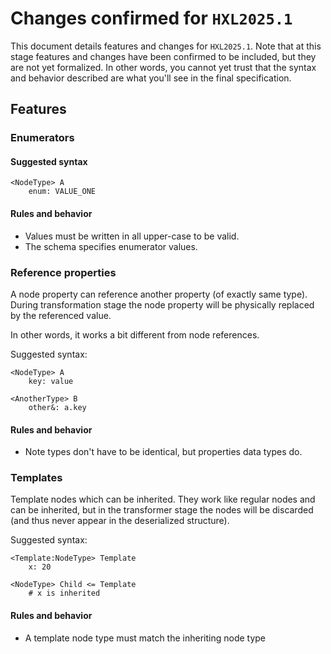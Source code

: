 # Changes confirmed for ``HXL2025.1``

This document details features and changes for ``HXL2025.1``.
Note that at this stage features and changes have been confirmed
to be included, but they are not yet formalized. In other words,
you cannot yet trust that the syntax and behavior described are
what you'll see in the final specification.

## Features

### Enumerators

#### Suggested syntax

````text
<NodeType> A
    enum: VALUE_ONE
````

#### Rules and behavior

- Values must be written in all upper-case to be valid.
- The schema specifies enumerator values.

### Reference properties

A node property can reference another property (of exactly same type).
During transformation stage the node property will be physically replaced
by the referenced value.

In other words, it works a bit different from node references.

Suggested syntax:

````text
<NodeType> A
    key: value
    
<AnotherType> B
    other&: a.key
````

#### Rules and behavior

- Note types don't have to be identical, but properties data types do.

### Templates

Template nodes which can be inherited. They work
like regular nodes and can be inherited, but in the transformer
stage the nodes will be discarded (and thus never appear in the
deserialized structure).

Suggested syntax:

````text
<Template:NodeType> Template
    x: 20
    
<NodeType> Child <= Template
    # x is inherited
````

#### Rules and behavior

- A template node type must match the inheriting node type
